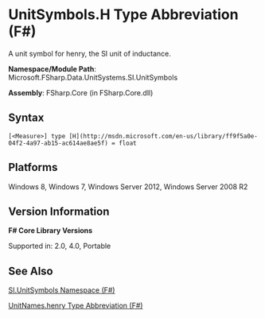 # UnitSymbols.H Type Abbreviation (F#)

A unit symbol for henry, the SI unit of inductance.

**Namespace/Module Path**: Microsoft.FSharp.Data.UnitSystems.SI.UnitSymbols

**Assembly**: FSharp.Core (in FSharp.Core.dll)


## Syntax

```
[<Measure>] type [H](http://msdn.microsoft.com/en-us/library/ff9f5a0e-04f2-4a97-ab15-ac614ae8ae5f) = float
```

## Platforms
Windows 8, Windows 7, Windows Server 2012, Windows Server 2008 R2


## Version Information
**F# Core Library Versions**

Supported in: 2.0, 4.0, Portable




## See Also
[SI.UnitSymbols Namespace &#40;F&#35;&#41;](SI.UnitSymbols+Namespace+%28FSharp%29.md)

[UnitNames.henry Type Abbreviation &#40;F&#35;&#41;](UnitNames.henry+Type+Abbreviation+%28FSharp%29.md)

